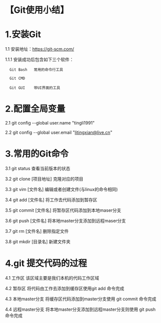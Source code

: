 # 【Git使用小结】

#  1.安装Git

1.1 安装地址：https://git-scm.com/

1.1.1 安装成功后包含如下三个软件：

      Git Bash   常用的命令行工具
      
      Git CMD
      
      Git GUI    带UI界面的工具

#  2.配置全局变量

2.1 git config --global user.name "tingli1991"

2.2 git config --global user.email "litingxian@live.cn"


#  3.常用的Git命令

3.1 git status              查看当前版本的状态

3.2 git clone [项目地址]    克隆对应的项目

3.3 git vim [文件名]        编辑或者创建文件(与linux的命令相同)

3.4 git add [文件名]        将工作去代码添加到暂存区

3.5 git commit [文件名]     将暂存区代码添加到本地maser分支

3.6 git push [文件名]       将本地master分支添加到远程maser分支

3.7 git rm [文件名]         删除指定文件

3.8 git mkdir [目录名]      新建文件夹


#  4.git 提交代码的过程

4.1 工作区             该区域主要是我们本机的代码工作区域

4.2 暂存区             将代码由工作去添加到缓存区使用git add 命令完成

4.3 本地master分支     将缓存区代码添加到master分支使用 git commit 命令完成

4.4 远程master分支     将本地master分支添加到远程master分支则使用 git push 命令完成
